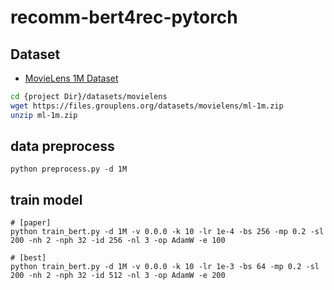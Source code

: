 # recomm-bert4rec-pytorch

## Dataset
* [MovieLens 1M Dataset](https://grouplens.org/datasets/movielens/1m/)
```bash
cd {project Dir}/datasets/movielens
wget https://files.grouplens.org/datasets/movielens/ml-1m.zip
unzip ml-1m.zip
```

## data preprocess
```shell
python preprocess.py -d 1M
```

## train model
```shell
# [paper]
python train_bert.py -d 1M -v 0.0.0 -k 10 -lr 1e-4 -bs 256 -mp 0.2 -sl 200 -nh 2 -nph 32 -id 256 -nl 3 -op AdamW -e 100

# [best]
python train_bert.py -d 1M -v 0.0.0 -k 10 -lr 1e-3 -bs 64 -mp 0.2 -sl 200 -nh 2 -nph 32 -id 512 -nl 3 -op AdamW -e 200
```
